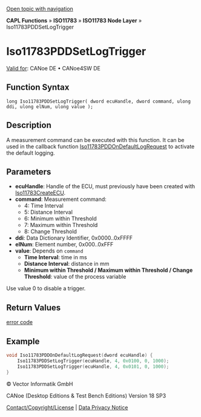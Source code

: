 [Open topic with navigation](../../../../../../CANoeDEFamily.htm#Topics/CAPLFunctions/ISO11783/ISONodeLayer/Functions/CAPLfunctionIso11783PDDSetLogTrigger.md)

**CAPL Functions** » **ISO11783** » **ISO11783 Node Layer** » Iso11783PDDSetLogTrigger

# Iso11783PDDSetLogTrigger

[Valid for](../../../../Shared/FeatureAvailability.md): CANoe DE • CANoe4SW DE

## Function Syntax

```
long Iso11783PDDSetLogTrigger( dword ecuHandle, dword command, ulong ddi, ulong elNum, ulong value );
```

## Description

A measurement command can be executed with this function. It can be used in the callback function [Iso11783PDDOnDefaultLogRequest](CAPLfunctionIso11783PDDOnDefaultLogRequest.md) to activate the default logging.

## Parameters

- **ecuHandle**: Handle of the ECU, must previously have been created with [Iso11783CreateECU](CAPLfunctionIso11783CreateECU.md).
- **command**: Measurement command:
  - 4: Time Interval
  - 5: Distance Interval
  - 6: Minimum within Threshold
  - 7: Maximum within Threshold
  - 8: Change Threshold
- **ddi**: Data Dictionary Identifier, 0x0000..0xFFFF
- **elNum**: Element number, 0x000..0xFFF
- **value**: Depends on `command`
  - **Time Interval**: time in ms
  - **Distance Interval**: distance in mm
  - **Minimum within Threshold / Maximum within Threshold / Change Threshold**: value of the process variable

Use value 0 to disable a trigger.

## Return Values

[error code](../CAPLfunctionsISONLErrorCodesPDDOnError.md)

## Example

```c
void Iso11783PDDOnDefaultLogRequest(dword ecuHandle) {
    Iso11783PDDSetLogTrigger(ecuHandle, 4, 0x0100, 0, 1000);
    Iso11783PDDSetLogTrigger(ecuHandle, 4, 0x0101, 0, 1000);
}
```

© Vector Informatik GmbH

CANoe (Desktop Editions & Test Bench Editions) Version 18 SP3

[Contact/Copyright/License](../../../../Shared/ContactCopyrightLicense.md) | [Data Privacy Notice](https://www.vector.com/int/en/company/get-info/privacy-policy/)